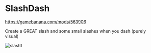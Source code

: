 # SlashDash

https://gamebanana.com/mods/563906

Create a GREAT slash and some small slashes when you dash (purely visual)

![slash1](https://github.com/user-attachments/assets/910e0b24-e464-43cd-a187-5a2866c7cc63)
